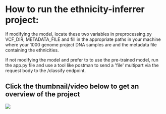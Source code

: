 # How to run the ethnicity-inferrer project: 


If modifying the model, locate these two variables in preprocessing.py VCF_DIR, METADATA_FILE and fill in the appropriate paths in your machine where your 1000 genome project DNA samples are and the metadata file containing the ethnicities.

If not modifying the model and prefer to to use the pre-trained model, run the app.py file and use a tool like postman to send a 'file' multipart via the request body to the /classify endpoint.

## Click the thumbnail/video below to get an overview of the project

[![](https://cdn.loom.com/sessions/thumbnails/f59885fec2e942d49ac31908f423a0dd-9b4dd59f348bd4ff-full.jpg)]([https://www.loom.com/somevideourl](https://www.loom.com/share/f59885fec2e942d49ac31908f423a0dd))

